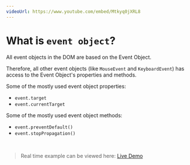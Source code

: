 ```yaml
---
videoUrl: https://www.youtube.com/embed/Mtkyq0jXRL8
---
```


# What is `event object`?	

<v-clicks>

All event objects in the DOM are based on the Event Object.

Therefore, all other event objects (like `MouseEvent` and `KeyboardEvent`) has access to the Event Object's properties and methods.

Some of the mostly used event object properties:

- `event.target`
- `event.currentTarget`

Some of the mostly used event object methods:

- `event.preventDefault()`
- `event.stopPropagation()`

<br class="my-10"/>

> Real time example can be viewed here: <a href="/practices/A33.html" target="_blank">Live Demo</a>

</v-clicks>
